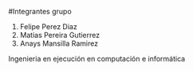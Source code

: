 #Integrantes grupo
1) Felipe Perez Diaz
2) Matias Pereira Gutierrez
3) Anays Mansilla Ramirez

Ingenieria en ejecución en computación e informática